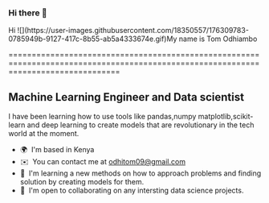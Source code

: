 ### Hi there 👋

<!--
**Jaimboh/Jaimboh** is a ✨ _special_ ✨ repository because its `README.md` (this file) appears on your GitHub profile.

Here are some ideas to get you started:

- 🔭 I’m currently working on ...
- 🌱 I’m currently learning ...
- 👯 I’m looking to collaborate on ...
- 🤔 I’m looking for help with ...
- 💬 Ask me about ...
- 📫 How to reach me: ...
- 😄 Pronouns: ...
- ⚡ Fun fact: ...
-->Hi ![](https://user-images.githubusercontent.com/18350557/176309783-0785949b-9127-417c-8b55-ab5a4333674e.gif)My name is Tom Odhiambo
====================================================================================================================================

Machine Learning Engineer and Data scientist
--------------------------------------------

I have been learning how to use tools like pandas,numpy matplotlib,scikit-learn and deep learning to create models that are revolutionary in the tech world at the moment.

*   🌍  I'm based in Kenya
*   ✉️  You can contact me at [odhitom09@gmail.com](mailto:odhitom09@gmail.com)
*   🧠  I'm learning a new methods on how to approach problems and finding solution by creating models for them.
*   🤝  I'm open to collaborating on any intersting data science projects. 

